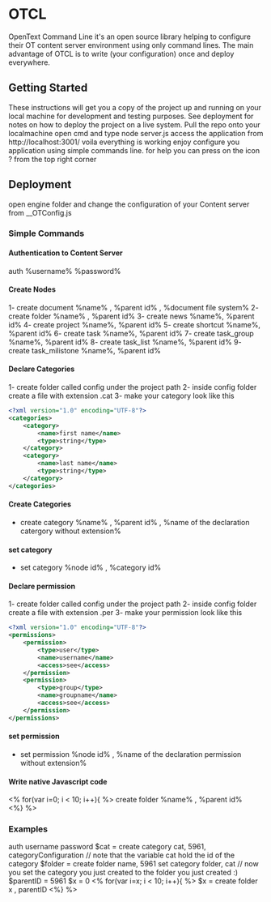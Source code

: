 # OTCL
OpenText Command Line it's an open source library helping to configure their OT content server environment using only command lines. The main advantage of OTCL is to write (your configuration) once and deploy everywhere.
## Getting Started
These instructions will get you a copy of the project up and running on your local machine for development and testing purposes. See deployment for notes on how to deploy the project on a live system.
Pull the repo onto your localmachine
open cmd and type node server.js
access the application from http://localhost:3001/
voila everything is working enjoy configure you application using simple commands line. for help you can press on the icon ? from the top right corner
## Deployment
open engine folder and change the configuration of your Content server from __OTConfig.js
### Simple Commands 
#### Authentication to Content Server
auth %username% %password%
#### Create Nodes
1- create document %name% , %parent id% , %document file system%
2- create folder %name% , %parent id%
3- create news %name%, %parent id%
4- create project %name%, %parent id%
5- create shortcut %name%, %parent id%
6- create task %name%, %parent id%
7- create task_group %name%, %parent id%
8- create task_list %name%, %parent id%
9- create task_milistone %name%, %parent id%
#### Declare Categories
1- create folder called config under the project path 
2- inside config folder create a file with extension .cat
3- make your category look like this
```xml
<?xml version="1.0" encoding="UTF-8"?>
<categories>
	<category>
		<name>first name</name>
		<type>string</type>
	</category>
	<category>
		<name>last name</name>
		<type>string</type>
	</category>
</categories>
```
#### Create Categories
* create category   %name% , %parent id% , %name of the declaration catergory without extension%
#### set category
* set category %node id% , %category id%
#### Declare permission
1- create folder called config under the project path 
2- inside config folder create a file with extension .per
3- make your permission look like this
```xml
<?xml version="1.0" encoding="UTF-8"?>
<permissions>
	<permission>
		<type>user</type>
		<name>username</name>
		<access>see</access>
	</permission>
	<permission>
		<type>group</type>
		<name>groupname</name>
		<access>see</access>
	</permission>
</permissions>
```
#### set permission
* set permission %node id% , %name of the declaration permission without extension%
#### Write native Javascript code
&lt;% for(var i=0; i &lt; 10; i++){ %&gt;   create folder %name% , %parent id% <br>&lt;%} %&gt; </span><br>

### Examples 
auth username password 
$cat = create category cat, 5961, categoryConfiguration // note that the variable cat hold the id of the category 
$folder = create folder name, 5961
set category folder, cat // now you set the category you just created to the folder you just created :) 
$parentID = 5961
$x = 0
&lt;% for(var i=x; i &lt; 10; i++){ %&gt;
$x = create folder x , parentID 
&lt;%} %&gt; </span><br>


